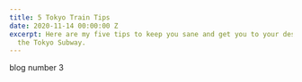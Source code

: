 ```yaml
---
title: 5 Tokyo Train Tips
date: 2020-11-14 00:00:00 Z
excerpt: Here are my five tips to keep you sane and get you to your destination on
  the Tokyo Subway.
---
```


blog number 3